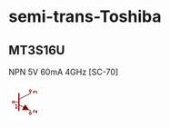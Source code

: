 # semi-trans-Toshiba

## MT3S16U
NPN 5V 60mA 4GHz [SC-70]

![MT3S16U__1__1](/images/semi-trans-NXP__BFR540__1__1.png?raw=true) 

